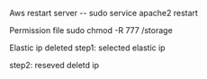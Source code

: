 Aws restart server -- sudo service apache2 restart

Permission file sudo chmod -R 777 /storage

Elastic ip deleted
step1: selected elastic ip

step2: reseved deletd ip

